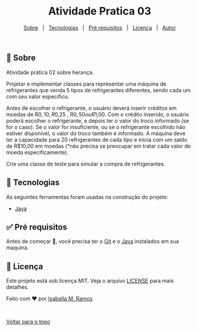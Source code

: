 <div align="center" id="top"> 

  &#xa0;

  <!-- <a href="https://atividadepratica02.netlify.com">Demo</a> -->
</div>

<h1 align="center">Atividade Pratica 03</h1>

<p align="center">
  <!--img alt="Principal linguagem do projeto" src="https://img.shields.io/github/languages/top/isabellazramos/atividadepratica02?color=56BEB8">

  <!--img alt="Quantidade de linguagens utilizadas" src="https://img.shields.io/github/languages/count/isabellazramos/atividadepratica02?color=56BEB8">

  <!--img alt="Tamanho do repositório" src="https://img.shields.io/github/repo-size/isabellazramos/atividadepratica02?color=56BEB8">

  <!--img alt="Licença" src="https://img.shields.io/github/license/isabellazramos/atividadepratica02?color=56BEB8">

  <!-- <img alt="Github issues" src="https://img.shields.io/github/issues/isabellazramos/atividadepratica02?color=56BEB8" /> -->

  <!-- <img alt="Github forks" src="https://img.shields.io/github/forks/isabellazramos/atividadepratica02?color=56BEB8" /> -->

  <!-- <img alt="Github stars" src="https://img.shields.io/github/stars/isabellazramos/atividadepratica02?color=56BEB8" /> -->
</p>

<!-- Status -->

<!-- <h4 align="center"> 
	🚧  AtividadePratica02 🚀 Em construção...  🚧
</h4> 

<hr> -->

<p align="center">
  <a href="#dart-sobre">Sobre</a> &#xa0; | &#xa0; 
  <a href="#rocket-tecnologias">Tecnologias</a> &#xa0; | &#xa0;
  <a href="#white_check_mark-pré-requesitos">Pré requisitos</a> &#xa0; | &#xa0;
  <a href="#memo-licença">Licença</a> &#xa0; | &#xa0;
  <a href="https://github.com/isabellazramos" target="_blank">Autor</a>
</p>

<br>

## :dart: Sobre ##

Atividade prática 02 sobre herança.

Projetar e implementar classes para representar uma máquina de 
refrigerantes que venda 5 tipos de refrigerantes diferentes, sendo 
cada um com seu valor específico.

Antes de escolher o refrigerante, o usuário deverá inserir créditos 
em moedas de R$0,10 , R$0,25 , R$0,50 ou R$1,00. Com o 
crédito inserido, o usuário poderá escolher o refrigerante, e 
depois ter o valor do troco informado (se for o caso). Se o valor 
for insuficiente, ou se o refrigerante escolhido não estiver 
disponível, o valor do troco também é informado. A máquina deve 
ter a capacidade para 20 refrigerantes de cada tipo e inicia com 
um saldo de R$10,00 em moedas (*não precisa se preocupar em 
tratar cada valor de moeda especificamente).

Crie uma classe de teste para simular a compra de refrigerantes.

## :rocket: Tecnologias ##

As seguintes ferramentas foram usadas na construção do projeto:

- [Java](https://www.java.com/pt-BR/)

## :white_check_mark: Pré requisitos ##

Antes de começar :checkered_flag:, você precisa ter o [Git](https://git-scm.com) e o [Java](https://www.java.com/pt-BR/) instalados em sua maquina.

## :memo: Licença ##

Este projeto está sob licença MIT. Veja o arquivo [LICENSE](LICENSE.md) para mais detalhes.


Feito com :heart: por <a href="https://github.com/isabellazramos" target="_blank">Isabella M. Ramos</a>

&#xa0;

<a href="#top">Voltar para o topo</a>
